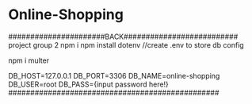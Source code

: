 # Online-Shopping
######################BACK########################## 
project group 2
npm i
npm install dotenv
//create .env to store db config

npm i multer


DB_HOST=127.0.0.1
DB_PORT=3306
DB_NAME=online-shopping
DB_USER=root
DB_PASS={input password here!}
################################################
